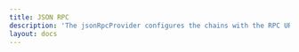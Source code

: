 ```yaml
---
title: JSON RPC
description: 'The jsonRpcProvider configures the chains with the RPC URLs that you specify and also provides an ethers.js StaticJsonRpcProvider.'
layout: docs
---
```

